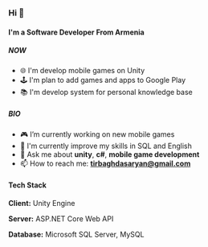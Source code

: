 ### Hi 👋

#### I'm a Software Developer From Armenia 

##### NOW

- 🌐 I'm develop mobile games on Unity
- 🕹️ I'm plan to add games and apps to Google Play
- 📚 I'm develop system for personal knowledge base

##### BIO

- 🎮 I’m currently working on new mobile games
- 🌱 I'm currently improve my skills in SQL and English
- 💬 Ask me about **unity**, **c#**, **mobile game development**
- 📫 How to reach me: **tirbaghdasaryan@gmail.com**

#### Tech Stack

**Client:** Unity Engine

**Server:** ASP.NET Core Web API

**Database:** Microsoft SQL Server, MySQL




